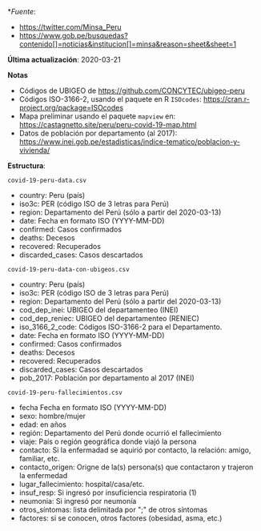 **Fuente*: 
- https://twitter.com/Minsa_Peru
- https://www.gob.pe/busquedas?contenido[]=noticias&institucion[]=minsa&reason=sheet&sheet=1

**Última actualización**: 2020-03-21

**Notas**

- Códigos de UBIGEO de https://github.com/CONCYTEC/ubigeo-peru
- Códigos ISO-3166-2, usando el paquete en R `ISOcodes`: https://cran.r-project.org/package=ISOcodes
- Mapa preliminar usando el paquete `mapview` en: https://castagnetto.site/peru/peru-covid-19-map.html
- Datos de población por departamento (al 2017): https://www.inei.gob.pe/estadisticas/indice-tematico/poblacion-y-vivienda/


**Estructura**:

`covid-19-peru-data.csv`

- country: Peru (país)
- iso3c: PER (código ISO de 3 letras para Perú)
- region: Departamento del Perú (sólo a partir del 2020-03-13)
- date: Fecha en formato ISO (YYYY-MM-DD)
- confirmed: Casos confirmados
- deaths: Decesos
- recovered: Recuperados
- discarded_cases: Casos descartados

`covid-19-peru-data-con-ubigeos.csv`

- country: Peru (país)
- iso3c: PER (código ISO de 3 letras para Perú)
- region: Departamento del Perú (sólo a partir del 2020-03-13)
- cod_dep_inei: UBIGEO del departamenteo (INEI)
- cod_dep_reniec: UBIGEO del departamenteo (RENIEC)
- iso_3166_2_code: Códigos ISO-3166-2 para el Departamento.
- date: Fecha en formato ISO (YYYY-MM-DD)
- confirmed: Casos confirmados
- deaths: Decesos
- recovered: Recuperados
- discarded_cases: Casos descartados
- pob_2017: Población por departamento al 2017 (INEI)


`covid-19-peru-fallecimientos.csv`

- fecha Fecha en formato ISO (YYYY-MM-DD)
- sexo: hombre/mujer
- edad: en años
- región: Departamento del Perú donde ocurrió el fallecimiento
- viaje: País o región geográfica donde viajó la persona
- contacto: Si la enfermadad se aquirió por contacto, la relación: amigo, familiar, etc.
- contacto_origen: Origne de la(s) persona(s) que contactaron y trajeron la enfermedad
- lugar_fallecimiento: hospital/casa/etc.
- insuf_resp: Si ingresó por insuficiencia respiratoria (1)
- neumonia: Si ingresó por neumonía
- otros_síntomas: lista delimitada por ";" de otros síntomas
- factores: si se conocen, otros factores (obesidad, asma, etc.)
